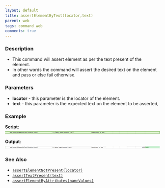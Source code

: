 ```yaml
---
layout: default
title: assertElementByText(locator,text)
parent: web
tags: command web
comments: true
---
```


### Description

- This command will assert element as per the text present of the element.
- In other words the command will assert the desired text on the element and pass or else fail otherwise.

### Parameters

- **locator** - this parameter is the locator of the element.
- **text** - this parameter is the expected text on the element to be asserted,

### Example

**Script**:<br/>
![](image/assertElementByText_01.png)

**Output**:<br/>
![](image/assertElementByText_02.png)

### See Also

- [`assertElementNotPresent(locator)`](assertElementNotPresent(locator))
- [`assertTextPresent(text)`](assertTextPresent(text))
- [`assertElementByAttributes(nameValues)`](assertElementByAttributes(nameValues))